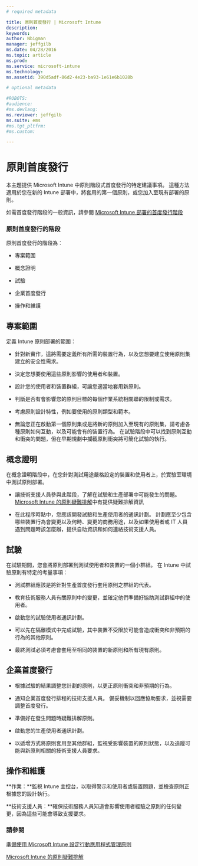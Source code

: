 ```yaml
---
# required metadata

title: 原則首度發行 | Microsoft Intune
description:
keywords:
author: Nbigman
manager: jeffgilb
ms.date: 04/28/2016
ms.topic: article
ms.prod:
ms.service: microsoft-intune
ms.technology:
ms.assetid: 390d5adf-86d2-4e23-ba93-1e61e6b1028b

# optional metadata

#ROBOTS:
#audience:
#ms.devlang:
ms.reviewer: jeffgilb
ms.suite: ems
#ms.tgt_pltfrm:
#ms.custom:

---
```


# 原則首度發行
本主題提供 Microsoft Intune 中原則階段式首度發行的特定建議事項。 這種方法適用於您在新的 Intune 部署中，將套用的第一個原則，或您加入至現有部署的原則。

如需首度發行階段的一般資訊，請參閱 [Microsoft Intune 部署的首度發行階段](rollout-phases-for-microsoft-intune-deployment.md)

### 原則首度發行的階段
原則首度發行的階段為︰

-   專案範圍

-   概念證明

-   試驗

-   企業首度發行

-   操作和維護

## 專案範圍
定義 Intune 原則部署的範圍︰

-   針對新實作，這將需要定義所有所需的裝置行為，以及您想要建立使用原則集建立的安全性需求。

-   決定您想要使用這些原則影響的使用者和裝置。

-   設計您的使用者和裝置群組，可讓您適當地套用新原則。

-   判斷是否有會影響您的原則目標的每個作業系統相關聯的限制或需求。

-   考慮原則設計特性，例如要使用的原則類型和範本。

-   無論您正在啟動第一個原則集或是將新的原則加入至現有的原則集，請考慮各種原則如何互動，以及可能會有的裝置行為。 在試驗階段中可以找到原則互動和衝突的問題，但在早期規劃中攔截原則衝突將可簡化試驗的執行。

## 概念證明
在概念證明階段中，在您針對測試用途嚴格設定的裝置和使用者上，於實驗室環境中測試原則部署。

-   讓技術支援人員參與此階段，了解在試驗和生產部署中可能發生的問題。 [Microsoft Intune 的原則疑難排解](/intune/troubleshoot/troubleshoot-policies-in-microsoft-intune)中有提供疑難排解資訊

-   在此程序時點中，您應該開發試驗和生產使用者的通訊計劃。 計劃應至少包含哪些裝置行為會變更以及何時、變更的商務用途，以及如果使用者或 IT 人員遇到問題時該怎麼辦，提供自助資訊和如何連絡技術支援人員。

## 試驗
在試驗期間，您會將原則部署到測試使用者和裝置的一個小群組。 在 Intune 中試驗原則有特定的考量事項︰

-   測試群組應該是將針對生產首度發行套用原則之群組的代表。

-   教育技術服務人員有關原則中的變更，並確定他們準備好協助測試群組中的使用者。

-   啟動您的試驗使用者通訊計劃。

-   可以先在隔離模式中完成試驗，其中裝置不受限於可能會造成衝突和非預期的行為的其他原則。

-   最終測試必須考慮會套用至相同的裝置的新原則和所有現有原則。

## 企業首度發行

-   根據試驗的結果調整您計劃的原則，以更正原則衝突和非預期的行為。

-   通知企業首度發行排程的技術支援人員。 備妥機制以回應協助要求，並視需要調整首度發行。

-   準備好在發生問題時疑難排解原則。

-   啟動您的生產使用者通訊計劃。

-   以遞增方式將原則套用至其他群組，監視受影響裝置的原則狀態，以及追蹤可能與新原則相關的技術支援人員要求。

## 操作和維護
**作業︰**監視 Intune 主控台，以取得警示和使用者或裝置問題，並檢查原則正根據您的設計執行。

**技術支援人員︰**確保技術服務人員知道會影響使用者經驗之原則的任何變更，因為這些可能會導致支援要求。


### 請參閱
[準備使用 Microsoft Intune 設定行動應用程式管理原則](/intune/deploy-use/get-ready-to-configure-mobile-app-management-policies-with-microsoft-intune)

[Microsoft Intune 的原則疑難排解](/intune/troubleshoot/troubleshoot-policies-in-microsoft-intune)


<!--HONumber=May16_HO2-->


